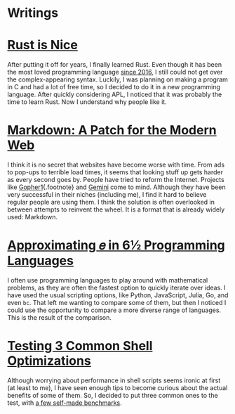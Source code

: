 # Writings

# [Rust is Nice](rust-is-nice.md)
After putting it off for years,
I finally learned Rust.
Even though it has been the most loved programming language [since 2016](https://insights.stackoverflow.com/survey/2016#technology-most-loved-dreaded-and-wanted),
I still could not get over the complex-appearing syntax.
Luckily, I was planning on making a program in C and had a lot of free time,
so I decided to do it in a new programming language.
After quickly considering APL,
I noticed that it was probably the time to learn Rust.
Now I understand why people like it.

# [Markdown: A Patch for the Modern Web](markdown--a-patch-for-the-modern-web.md)
I think it is no secret that websites have become worse with time.
From ads to pop-ups to terrible load times,
it seems that looking stuff up gets harder as every second goes by.
People have tried to reform the Internet.
Projects like [Gopher](https://en.wikipedia.org/wiki/Gopher_(protocol))[1](#gopher){.footnote}
and [Gemini](https://gemini.circumlunar.space/) come to mind.
Although they have been very successful in their niches (including me),
I find it hard to believe regular people are using them.
I think the solution is often overlooked in between attempts to reinvent the wheel.
It is a format that is already widely used: Markdown.

# [Approximating 𝑒 in 6½ Programming Languages](approximating----in-6--programming-languages.md)
I often use programming languages to play around with mathematical problems,
as they are often the fastest option to quickly iterate over ideas.
I have used the usual scripting options, like Python, JavaScript, Julia, Go, and even `bc`.
That left me wanting to compare some of them,
but then I noticed I could use the opportunity to compare a more diverse range of languages.
This is the result of the comparison.

# [Testing 3 Common Shell Optimizations](testing-3-common-shell-optimizations.md)
Although worrying about performance in shell scripts seems ironic at first (at least to me),
I have seen enough tips to become curious about the actual benefits of some of them.
So, I decided to put three common ones to the test, with [a few self-made benchmarks](https://github.com/hhhhhhhhhn/bensh).

